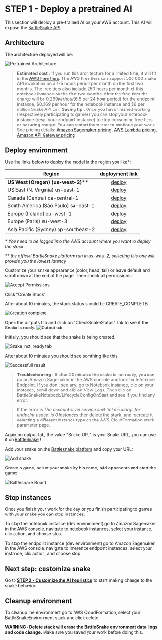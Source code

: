 # STEP 1 - Deploy a pretrained AI

This section will deploy a pre-trained AI on your AWS account. This AI will expose the [BattleSnake API](https://docs.battlesnake.com/snake-api).

## Architecture

The architecture deployed will be:

![Pretrained Architecture](images/ArchitectureSagemakerBattleSnake.png "Pretrained Architecture")

> __Estimated cost__ : If you run this architecture for a limited time, it will fit in the [AWS Free tiers](https://aws.amazon.com/free/). The AWS Free tiers can support 500 000 snake API invokation on a 125 hours period per month on the first two months. The free tiers also include 250 hours per month of this notebook instance on the first two months.
> After the free tiers the charge will be $0.269 per hour ($6.5 per 24 hour period) for the endpoint instance, $0.269 per hour for the notebook instance and $6 per million Snake API call.
> __Saving tip__ : Once you have finished working (respectively participating to games) you can stop your notebook instance (resp. your endpoint instance) to stop consuming free tiers or occuring charge. You can restart them later to continue your work.
> See pricing details: [Amazon Sagemaker pricing](https://aws.amazon.com/sagemaker/pricing/), [AWS Lambda pricing](https://aws.amazon.com/lambda/pricing/), [Amazon API Gateway pricing](https://aws.amazon.com/api-gateway/pricing/)

## Deploy environment

Use the links below to deploy the model in the region you like*:

| Region        | deployment link |
| ------------- | :-------------:|
| __US West (Oregon) (us-west-2)__**      | [deploy](https://us-west-2.console.aws.amazon.com/cloudformation/home?region=us-west-2#/stacks/create/review?templateURL=https://battlesnake-aws-us-west-2.s3.us-west-2.amazonaws.com/cloudformation/deploy-battlesnake-endpoint.yaml&stackName=BattleSnakeEnvironment) |
| US East (N. Virginia) us-east-1     | [deploy](https://us-east-1.console.aws.amazon.com/cloudformation/home?region=us-east-1#/stacks/create/review?templateURL=https://battlesnake-aws-us-east-1.s3.us-east-1.amazonaws.com/cloudformation/deploy-battlesnake-endpoint.yaml&stackName=BattleSnakeEnvironment) |
| Canada (Central) ca-central-1     | [deploy](https://ca-central-1.console.aws.amazon.com/cloudformation/home?region=ca-central-1#/stacks/create/review?templateURL=https://battlesnake-aws-ca-central-1.s3.ca-central-1.amazonaws.com/cloudformation/deploy-battlesnake-endpoint.yaml&stackName=BattleSnakeEnvironment) |
| South America (São Paulo) sa-east-1     | [deploy](https://sa-east-1.console.aws.amazon.com/cloudformation/home?region=sa-east-1#/stacks/create/review?templateURL=https://battlesnake-aws-sa-east-1.s3.sa-east-1.amazonaws.com/cloudformation/deploy-battlesnake-endpoint.yaml&stackName=BattleSnakeEnvironment) |
| Europe (Ireland) eu-west-1     | [deploy](https://eu-west-1.console.aws.amazon.com/cloudformation/home?region=eu-west-1#/stacks/create/review?templateURL=https://battlesnake-aws-eu-west-1.s3.eu-west-1.amazonaws.com/cloudformation/deploy-battlesnake-endpoint.yaml&stackName=BattleSnakeEnvironment) |
| Europe (Paris) eu-west-3     | [deploy](https://eu-west-3.console.aws.amazon.com/cloudformation/home?region=eu-west-3#/stacks/create/review?templateURL=https://battlesnake-aws-eu-west-3.s3.eu-west-3.amazonaws.com/cloudformation/deploy-battlesnake-endpoint.yaml&stackName=BattleSnakeEnvironment) |
| Asia Pacific (Sydney) ap-southeast-2    | [deploy](https://ap-southeast-2.console.aws.amazon.com/cloudformation/home?region=ap-southeast-2#/stacks/create/review?templateURL=https://battlesnake-aws-ap-southeast-2.s3.ap-southeast-2.amazonaws.com/cloudformation/deploy-battlesnake-endpoint.yaml&stackName=BattleSnakeEnvironment) |

_* You need to be logged into the AWS account where you want to deploy the stack._

_** the official BattleSnake platform run in us-west-2, selecting this one will provide you the lowest latency_

Customize your snake appearance (color, head, tail) or leave default and scroll down at the end of the page. Then check all permissions:

![Accept Permissions](images/create-stack.png "Permission checkboxes")

Click "Create Stack"

After about 10 minutes, the stack status should be CREATE_COMPLETE:

![Creation complete](images/create-complete.png "Creation complete")

Open the outputs tab and click on "CheckSnakeStatus" link to see if the Snake is ready.
![Output tab](images/outputs.png "Output tab")

Initially, you should see that the snake is being created.

![Snake_not_ready tab](images/Snake_not_ready.png "Snake_not_ready tab")

After about 10 minutes you should see somthing like this:

![Successfull result](images/working.png "Result")

> __Troubleshooting__ : If after 20 minutes the snake is not ready, you can go on Amazon Sagemaker in the AWS console and look for Inference Endpoint. If you don't see any, go to Notebook instance, clic on your instance, scroll down and clic on View Logs. Then clic on BattleSnakeNotebook/LifecycleConfigOnStart and see if you find any error.

> If the error is _The account-level service limit 'ml.m5.xlarge for endpoint usage' is 0 Instances_ then delete the stack, and recreate it selecting a different instance type on the AWS CloudFormation stack parameter page.

Again on output tab, the value "Snake URL" is your Snake URL, you can use it on [BattleSnake](https://play.battlesnake.com/) !

Add your snake on the [Battlesnake platform](https://play.battlesnake.com/) and copy your URL:

![Add snake](images/addsnake.png "Add snake")

Create a game, select your snake by his name, add opponents and start the game:

![Battlesnake Board](images/game.png "Battlesnake Board")

## Stop instances

Once you finish your work for the day or you finish participating to games with your snake you can stop instances.

To stop the notebook instance (dev environment) go to Amazon Sagemaker in the AWS console, navigate to notebook instances, select your instance, clic action, and choose stop.

To stop the endpoint instance (dev environment) go to Amazon Sagemaker in the AWS console, navigate to inference endpoint instances, select your instance, clic action, and choose stop.

## Next step: customize snake

Go to __[STEP 2 - Customize the AI heuristics](UpdateHeuristicsAndDeploy.md)__ to start making change to the snake behavior.

## Cleanup environment

To cleanup the environment go to AWS CloudFormation, select your BattleSnakeEnvironment stack and click delete.

__WARNING : Delete stack will erase the BattleSnake environment data, logs and code change.__ Make sure you saved your work before doing this.
